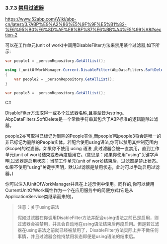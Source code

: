 

### 3.7.3 [禁用过滤器](https://www.52abp.com/Wiki/abp-cn/latest/3.7ABP%E9%A2%86%E5%9F%9F%E5%B1%82-%E6%95%B0%E6%8D%AE%E8%BF%87%E6%BB%A4%E5%99%A8#section-2)

https://www.52abp.com/Wiki/abp-cn/latest/3.7ABP%E9%A2%86%E5%9F%9F%E5%B1%82-%E6%95%B0%E6%8D%AE%E8%BF%87%E6%BB%A4%E5%99%A8#section-2

可以在工作单元(unit of work)中调用DisableFilter方法来禁用某个过滤器,如下所示:

```csharp
var people1 = _personRepository.GetAllList();

using (_unitOfWorkManager.Current.DisableFilter(AbpDataFilters.SoftDelete))
{
    var people2 = _personRepository.GetAllList();                
}

var people3 = _personRepository.GetAllList();
```

C#

DisableFilter方法取得一或多个过滤器名称,且类型皆为string。AbpDataFilters.SoftDelete是一个常数字符串其包含了ABP标准的逻辑删除过滤器。



people2亦可取得已标记为删除的People实体,而people1和people3将会是唯一的非已标记为删除的People实体。若配合使用using语法,你可以禁用其控制范围内(Scope)的过滤器。如果你不使用  using 语法 ,此过滤器会被一直禁用，直到工作单元(unit of  work)结束或者再度启用它。(意思是：如果你使用"using"关键字声明,过滤器是启用状态；当前工作单元(unit of  work)结束后，过滤器是禁止状态。如果不使用"using"关键字声明，默认过滤器是禁用状态，此时可以手动启用过滤器。)

你可以注入IUnitOfWorkManager并且在上述示例中使用。同样的,你可以使用CurrentUnitOfWork属性作为一个在应用服务中的简便方式(它是从ApplicationService类继承而来的)。

> 注意：关于using语法
>
> 假如过滤器在你调用DisableFilter方法并配合using语法之前已是启用，则过滤器会被禁用，并且会自动地在using语法结束后再度启用。但是若过滤器在using语法之前就已经被禁用了，DisableFilter方法实际上并不做任何事情，并且过滤器会维持禁用状态即便是using语法的结束后。